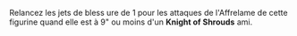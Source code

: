 Relancez les jets de bless ure de 1 pour les attaques de l'Affrelame de cette figurine quand elle est à 9" ou moins d'un __Knight of Shrouds__ ami.